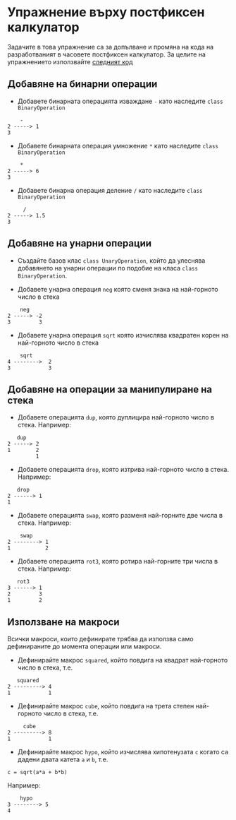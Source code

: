 # Упражнение върху постфиксен калкулатор

Задачите в това упражнение са за допълване и промяна на кода на
разработваният в часовете постфиксен калкулатор. За целите на 
упражнението използвайте 
[следният код](https://github.com/elsys/oop-2016-2017/tree/master/examples/postfix)

## Добавяне на бинарни операции

* Добавете бинарната операцията изваждане `-` като наследите 
`class BinaryOperation`
```
    -    
2 -----> 1
3
```

* Добавете бинарната операция умножение `*` като наследите
`class BinaryOperation`
```
    *    
2 -----> 6
3
```

* Добавете бинарна операция деление `/` като наследите
`class BinaryOperation`
```
     /    
2 -----> 1.5
3
```

## Добавяне на унарни операции

* Създайте базов клас `class UnaryOperation`, който да улеснява
добавянето на унарни операции по подобие на класа `class BinaryOperation`.

* Добавете унарна операция `neg` която сменя знака на най-горното
число в стека
```
    neg    
2 -----> -2
3         3
```


* Добавете унарна операция `sqrt` която изчислява квадратен корен
на най-горното число в стека
```
    sqrt    
4 -------->  2
3            3
```

## Добавяне на операции за манипулиране на стека

* Добавете операцията `dup`, която дуплицира най-горното число в стека.
Например:
```
   dup 
2 -----> 2
1        2
         1
```

* Добавете операцията `drop`, която изтрива най-горното число в стека.
Например:
```
   drop 
2 ------> 1
1
```

* Добавете операцията `swap`, която разменя най-горните две числа в стека.
Например:
```
    swap
2 --------> 1
1           2
```

* Добавете операцията `rot3`, която ротира най-горните три числа в стека.
Например:
```
   rot3  
3 ------> 1
2         3
1         2
```

## Използване на макроси

Всички макроси, които дефинирате трябва да използва само дефинираните 
до момента операции или макроси.

* Дефинирайте макрос `squared`, който повдига на квадрат най-горното
число в стека, т.е.
```
   squared 
2 ---------> 4
1            1
```

* Дефинирайте макрос `cube`, който повдига на трета степен най-горното
число в стека, т.е.
```
     cube 
2 ---------> 8
1            1
```

* Дефинирайте макрос `hypo`, който изчислява хипотенузата `c` когато са
дадени двата катета `a` и `b`, т.е.
```
c = sqrt(a*a + b*b)
```
Например:
```
    hypo
3 --------> 5
4
```

